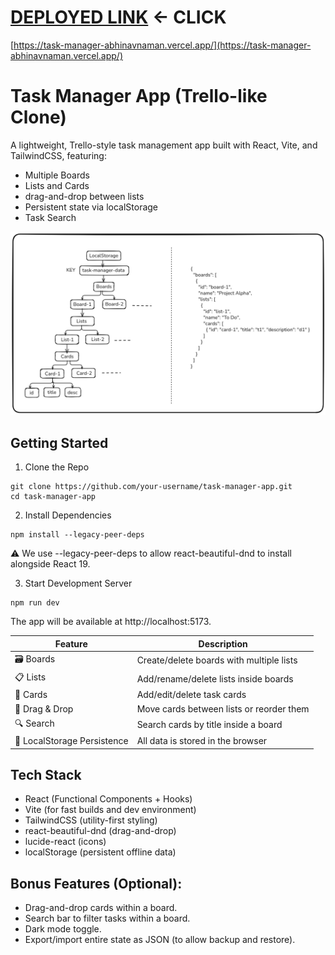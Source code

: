 # [DEPLOYED LINK](task-manager-abhinavnaman.vercel.app) <- CLICK 
[https://task-manager-abhinavnaman.vercel.app/](https://task-manager-abhinavnaman.vercel.app/)

# Task Manager App (Trello-like Clone)
A lightweight, Trello-style task management app built with React, Vite, and TailwindCSS, featuring:
 - Multiple Boards
 - Lists and Cards
 - drag-and-drop between lists
 - Persistent state via localStorage
 - Task Search

![Data Structure - LocalStorage](task-manager-ls.png)



## Getting Started
1. Clone the Repo
```
git clone https://github.com/your-username/task-manager-app.git
cd task-manager-app
```
2. Install Dependencies
```
npm install --legacy-peer-deps
```
⚠️ We use --legacy-peer-deps to allow react-beautiful-dnd to install alongside React 19.

3. Start Development Server
```
npm run dev
```
The app will be available at http://localhost:5173.


| Feature                     | Description                              |
| --------------------------- | ---------------------------------------- |
| 🗃️ Boards                  | Create/delete boards with multiple lists |
| 📋 Lists                    | Add/rename/delete lists inside boards    |
| 🧾 Cards                    | Add/edit/delete task cards               |
| 🔁 Drag & Drop              | Move cards between lists or reorder them |
| 🔍 Search                   | Search cards by title inside a board     |
| 💾 LocalStorage Persistence | All data is stored in the browser        |


## Tech Stack
- React (Functional Components + Hooks)
- Vite (for fast builds and dev environment)
- TailwindCSS (utility-first styling)
- react-beautiful-dnd (drag-and-drop)
- lucide-react (icons)
- localStorage (persistent offline data)

## Bonus Features (Optional):
- Drag-and-drop cards within a board.
- Search bar to filter tasks within a board.
- Dark mode toggle.
- Export/import entire state as JSON (to allow backup and restore).
